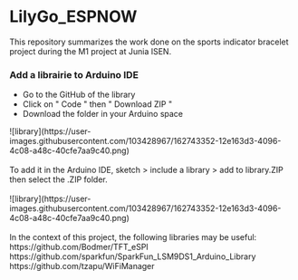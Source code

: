 # LilyGo_ESPNOW
This repository summarizes the work done on the sports indicator bracelet project during the M1 project at Junia ISEN.

### Add a librairie to Arduino IDE
<ul>
  <li>Go to the GitHub of the library</li>
  <li>Click on " Code " then " Download ZIP "</li>
  <li>Download the folder in your Arduino space</li>
</ul>
![library](https://user-images.githubusercontent.com/103428967/162743352-12e163d3-4096-4c08-a48c-40cfe7aa9c40.png)<br><br>
To add it in the Arduino IDE, sketch > include a library > add to library.ZIP then select the .ZIP folder.<br><br>
![library](https://user-images.githubusercontent.com/103428967/162743352-12e163d3-4096-4c08-a48c-40cfe7aa9c40.png)<br><br>
In the context of this project, the following libraries may be useful:<br>
https://github.com/Bodmer/TFT_eSPI
https://github.com/sparkfun/SparkFun_LSM9DS1_Arduino_Library
https://github.com/tzapu/WiFiManager

